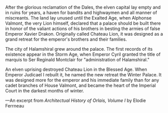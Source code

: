 After the glorious reclamation of the Dales, the elven capital lay empty and in ruins for years, a haven for bandits and highwaymen and all manner of miscreants. The land lay unused until the Exalted Age, when Alphonse Valmont, the very Lion himself, declared that a palace should be built there in honor of the valiant actions of his brothers in besting the armies of false Emperor Xavier Drakon. Originally called Chateau Lion, it was designed as a grand retreat for the emperor's brothers and their families.

The city of Halamshiral grew around the palace. The first records of its existence appear in the Storm Age, when Emperor Cyril granted the title of marquis to Ser Reginald Montclair for "administration of Halamshiral."

An elven uprising destroyed Chateau Lion in the Blessed Age. When Emperor Judicael I rebuilt it, he named the new retreat the Winter Palace. It was designed more for the emperor and his immediate family than for any cadet branches of House Valmont, and became the heart of the Imperial Court in the darkest months of winter.

—An excerpt from <i> Architectual History of Orlais, Volume I </i> by Elodie Ferrneau
